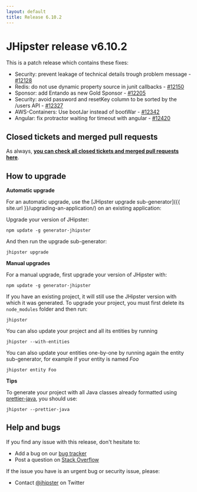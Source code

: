 ```yaml
---
layout: default
title: Release 6.10.2
---
```


JHipster release v6.10.2
==================

This is a patch release which contains these fixes:
- Security: prevent leakage of technical details trough problem message - [#12128](https://github.com/jhipster/generator-jhipster/pull/12128)
- Redis: do not use dynamic property source in junit callbacks - [#12150](https://github.com/jhipster/generator-jhipster/pull/12150)
- Sponsor: add Entando as new Gold Sponsor - [#12205](https://github.com/jhipster/generator-jhipster/pull/12205)
- Security: avoid password and resetKey column to be sorted by the /users API - [#12327](https://github.com/jhipster/generator-jhipster/pull/12327)
- AWS-Containers: Use bootJar instead of bootWar - [#12342](https://github.com/jhipster/generator-jhipster/pull/12342)
- Angular: fix protractor waiting for timeout with angular - [#12420](https://github.com/jhipster/generator-jhipster/pull/12420)


Closed tickets and merged pull requests
------------
As always, __[you can check all closed tickets and merged pull requests here](https://github.com/jhipster/generator-jhipster/issues?q=milestone%3A6.10.2+is%3Aclosed)__.

How to upgrade
------------

**Automatic upgrade**

For an automatic upgrade, use the [JHipster upgrade sub-generator]({{ site.url }}/upgrading-an-application/) on an existing application:

Upgrade your version of JHipster:

```
npm update -g generator-jhipster
```

And then run the upgrade sub-generator:

```
jhipster upgrade
```

**Manual upgrades**

For a manual upgrade, first upgrade your version of JHipster with:

```
npm update -g generator-jhipster
```

If you have an existing project, it will still use the JHipster version with which it was generated.
To upgrade your project, you must first delete its `node_modules` folder and then run:

```
jhipster
```

You can also update your project and all its entities by running

```
jhipster --with-entities
```

You can also update your entities one-by-one by running again the entity sub-generator, for example if your entity is named _Foo_

```
jhipster entity Foo
```

**Tips**

To generate your project with all Java classes already formatted using [prettier-java](https://github.com/jhipster/prettier-java), you should use:

```
jhipster --prettier-java
```

Help and bugs
--------------

If you find any issue with this release, don't hesitate to:

- Add a bug on our [bug tracker](https://github.com/jhipster/generator-jhipster/issues?state=open)
- Post a question on [Stack Overflow](http://stackoverflow.com/tags/jhipster/info)

If the issue you have is an urgent bug or security issue, please:

- Contact [@jhipster](https://twitter.com/jhipster) on Twitter
